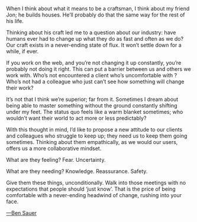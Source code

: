 

When I think about what it means to be a craftsman, I think about my friend Jon; he builds houses. He’ll
probably do that the same way for the rest of his life. 

Thinking about his craft led me to a question about our industry: have humans ever had to change up what they
do as fast and often as we do? Our craft exists in a never-ending state of flux. It won’t settle down for a
while, if ever. 

If you work on the web, and you’re not changing it up constantly, you’re probably not doing it right. This
can put a barrier between us and others we work with. Who’s not encountered a client who’s uncomfortable
with <insert latest web trend>? Who’s not had a colleague who just can’t see how something will
change their work? 

It’s not that I think we’re superior; far from it. Sometimes I dream about being able to master something
without the ground constantly shifting under my feet. The status quo feels like a warm blanket sometimes; who
wouldn’t want their world to act more or less predictably? 

With this thought in mind, I’d like to propose a new attitude to our clients and colleagues who struggle to
keep up; they need us to keep them going sometimes. Thinking about them empathically, as we would our users,
offers us a more collaborative mindset.

What are they feeling? Fear. Uncertainty. 

What are they needing? Knowledge. Reassurance. Safety. 

Give them these things, unconditionally. Walk into those meetings with no expectations that people should
‘just know’. That is the price of being comfortable with a never-ending headwind of change, rushing into
your face.

[—Ben Sauer](http://www.redbeard.org.uk)